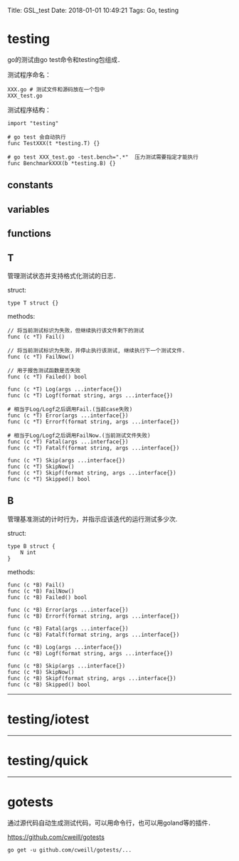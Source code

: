 Title: GSL_test
Date: 2018-01-01 10:49:21
Tags: Go, testing



# testing

go的测试由go test命令和testing包组成．

测试程序命名：

    XXX.go # 测试文件和源码放在一个包中
    XXX_test.go

测试程序结构：

    import "testing"

    # go test 会自动执行
    func TestXXX(t *testing.T) {}

    # go test XXX_test.go -test.bench=".*"  压力测试需要指定才能执行
    func BenchmarkXXX(b *testing.B) {}

## constants

## variables

## functions

## T

管理测试状态并支持格式化测试的日志．

struct:

    type T struct {}

methods:

    // 将当前测试标识为失败，但继续执行该文件剩下的测试
    func (c *T) Fail()

    // 将当前测试标识为失败，并停止执行该测试, 继续执行下一个测试文件.
    func (c *T) FailNow()

    // 用于报告测试函数是否失败
    func (c *T) Failed() bool

    func (c *T) Log(args ...interface{})
    func (c *T) Logf(format string, args ...interface{})

    # 相当于Log/Logf之后调用Fail.(当前case失败)
    func (c *T) Error(args ...interface{})
    func (c *T) Errorf(format string, args ...interface{})

    # 相当于Log/Logf之后调用FailNow.(当前测试文件失败)
    func (c *T) Fatal(args ...interface{})
    func (c *T) Fatalf(format string, args ...interface{})

    func (c *T) Skip(args ...interface{})
    func (c *T) SkipNow()
    func (c *T) Skipf(format string, args ...interface{})
    func (c *T) Skipped() bool

## B

管理基准测试的计时行为，并指示应该迭代的运行测试多少次.

struct:

    type B struct {
        N int
    }

methods:

    func (c *B) Fail()
    func (c *B) FailNow()
    func (c *B) Failed() bool

    func (c *B) Error(args ...interface{})
    func (c *B) Errorf(format string, args ...interface{})

    func (c *B) Fatal(args ...interface{})
    func (c *B) Fatalf(format string, args ...interface{})

    func (c *B) Log(args ...interface{})
    func (c *B) Logf(format string, args ...interface{})

    func (c *B) Skip(args ...interface{})
    func (c *B) SkipNow()
    func (c *B) Skipf(format string, args ...interface{})
    func (c *B) Skipped() bool

***
# testing/iotest

***

# testing/quick

***

# gotests

通过源代码自动生成测试代码，可以用命令行，也可以用goland等的插件．

<https://github.com/cweill/gotests>

    go get -u github.com/cweill/gotests/...
